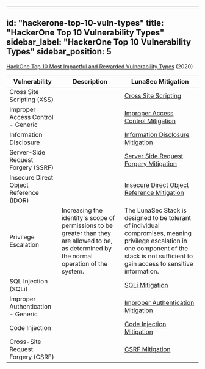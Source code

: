 <!--
  ~ Copyright by LunaSec (owned by Refinery Labs, Inc)
  ~
  ~ Licensed under the Creative Commons Attribution-ShareAlike 4.0 International
  ~ (the "License"); you may not use this file except in compliance with the
  ~ License. You may obtain a copy of the License at
  ~
  ~ https://creativecommons.org/licenses/by-sa/4.0/legalcode
  ~
  ~ See the License for the specific language governing permissions and
  ~ limitations under the License.
  ~
-->
---
id: "hackerone-top-10-vuln-types"
title: "HackerOne Top 10 Vulnerability Types"
sidebar_label: "HackerOne Top 10 Vulnerability Types"
sidebar_position: 5
---

[HackOne Top 10 Most Impactful and Rewarded Vulnerability Types](https://www.hackerone.com/top-ten-vulnerabilities) (2020)

| Vulnerability | Description | LunaSec Mitigation |
| --- | --- | --- |
| Cross Site Scripting (XSS) | | [Cross Site Scripting](./vulns-and-mitigations.md#cross-site-scripting-xss) |
| Improper Access Control - Generic | | [Improper Access Control Mitigation](./vulns-and-mitigations.md#improper-access-control) |
| Information Disclosure | | [Information Disclosure Mitigation](./vulns-and-mitigations.md#information-disclosure) |
| Server-Side Request Forgery (SSRF) | | [Server Side Request Forgery Mitigation](./vulns-and-mitigations.md#server-side-request-forgery) |
| Insecure Direct Object Reference (IDOR) | | [Insecure Direct Object Reference Mitigation](./vulns-and-mitigations.md#insecure-direct-object-reference-idor) |
| Privilege Escalation | Increasing the identity&#39;s scope of permissions to be greater than they are allowed to be, as determined by the normal operation of the system. | The LunaSec Stack is designed to be tolerant of individual compromises, meaning privilege escalation in one component of the stack is not sufficient to gain access to sensitive information. |
| SQL Injection (SQLi) | | [SQLi Mitigation](./vulns-and-mitigations.md#sql-injection) |
| Improper Authentication - Generic | | [Improper Authentication Mitigation](./vulns-and-mitigations.md#improper-authentication) |
| Code Injection | | [Code Injection Mitigation](./vulns-and-mitigations.md#code-injection) |
| Cross-Site Request Forgery (CSRF) | | [CSRF Mitigation](./vulns-and-mitigations.md#cross-site-request-forgery-csrf) |
